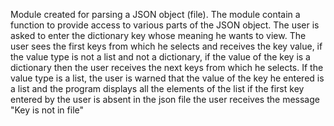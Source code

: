 Module created for parsing a JSON object (file). The module contain a function to provide access to various parts of the JSON object. The user is asked to enter the dictionary key whose meaning he wants to view.
The user sees the first keys from which he selects and receives the key value, if the value type is not a list and not a dictionary, if the value of the key is a dictionary then the user receives the next keys from which he selects.
If the value type is a list, the user is warned that the value of the key he entered is a list and the program displays all the elements of the list
if the first key entered by the user is absent in the json file the user receives the message "Key is not in file"
